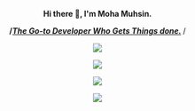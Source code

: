  <div align="center">
  
<strong> Hi there 👋, I'm Moha Muhsin. 
 
/*<u>The Go-to Developer Who Gets Things done.</u> </strong>*/

![](https://komarev.com/ghpvc/?username=mohamuhsin)

![](https://github-readme-stats.vercel.app/api?username=mohamuhsin&theme=highcontrast&hide_border=false&include_all_commits=false&count_private=false)<br/>

![](https://github-readme-streak-stats.herokuapp.com/?user=mohamuhsin&theme=highcontrast&hide_border=false)<br/>

![](https://github-readme-stats.vercel.app/api/top-langs/?username=mohamuhsin&theme=highcontrast&hide_border=false&include_all_commits=false&count_private=false&layout=compact)
</div>
